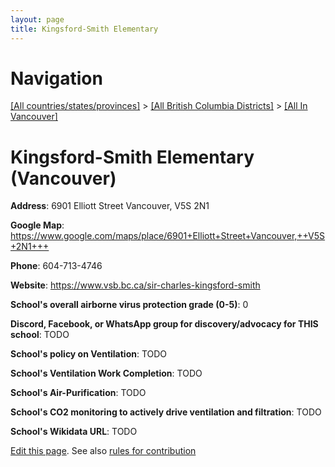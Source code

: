 ```yaml
---
layout: page
title: Kingsford-Smith Elementary
---
```

# Navigation

[[All countries/states/provinces]](../../..) > [[All British Columbia Districts]](../..) > [[All In Vancouver]](..)

# Kingsford-Smith Elementary (Vancouver)

**Address**: 6901 Elliott Street Vancouver,  V5S 2N1

**Google Map**: <https://www.google.com/maps/place/6901+Elliott+Street+Vancouver,++V5S+2N1+++>

**Phone**: 604-713-4746

**Website**: <https://www.vsb.bc.ca/sir-charles-kingsford-smith>

**School's overall airborne virus protection grade (0-5)**: 0

**Discord, Facebook, or WhatsApp group for discovery/advocacy for THIS school**: TODO

**School's policy on Ventilation**: TODO

**School's Ventilation Work Completion**: TODO

**School's Air-Purification**: TODO

**School's CO2 monitoring to actively drive ventilation and filtration**: TODO

**School's Wikidata URL**: TODO


[Edit this page](https://github.com/ventilate-schools/BC/edit/main/./Vancouver/Kingsford-Smith_Elementary.md). See also [rules for contribution](../../../contribution-rules/)